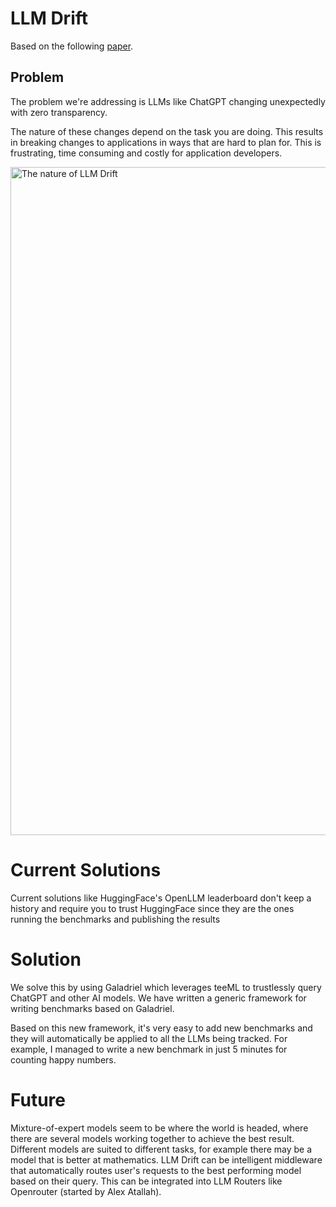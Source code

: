 # LLM Drift

Based on the following [paper](https://arxiv.org/pdf/2307.09009.pdf).

## Problem

The problem we're addressing is LLMs like ChatGPT changing unexpectedly with zero transparency.

The nature of these changes depend on the task you are doing. This results in breaking changes to applications in ways that are hard to plan for. This is frustrating, time consuming and costly for application developers.

<img width="1069" alt="The nature of LLM Drift" src="https://github.com/AlexCheema/LLMDrift/assets/41707476/92177932-c4e9-42ba-abc0-ac77da2647bc">

# Current Solutions

Current solutions like HuggingFace's OpenLLM leaderboard don't keep a history and require you to trust HuggingFace since they are the ones running the benchmarks and publishing the results

# Solution

We solve this by using Galadriel which leverages teeML to trustlessly query ChatGPT and other AI models. We have written a generic framework for writing benchmarks based on Galadriel.

Based on this new framework, it's very easy to add new benchmarks and they will automatically be applied to all the LLMs being tracked. For example, I managed to write a new benchmark in just 5 minutes for counting happy numbers.

# Future

Mixture-of-expert models seem to be where the world is headed, where there are several models working together to achieve the best result. Different models are suited to different tasks, for example there may be a model that is better at mathematics. LLM Drift can be intelligent middleware that automatically routes user's requests to the best performing model based on their query. This can be integrated into LLM Routers like Openrouter (started by Alex Atallah).

